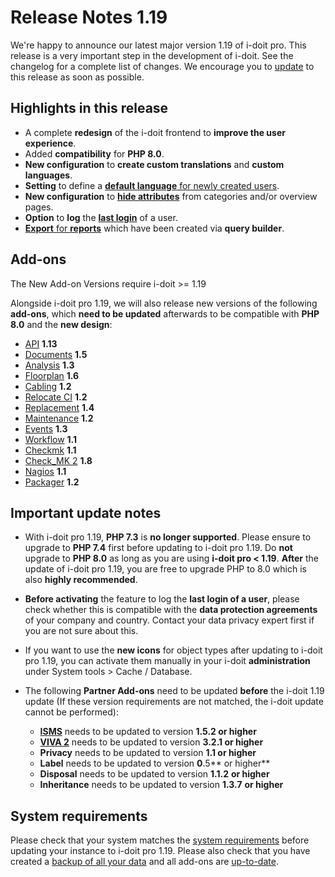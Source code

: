 # Release Notes 1.19

We're happy to announce our latest major version 1.19 of i-doit pro. This release is a very important step in the development of i-doit. See the changelog for a complete list of changes. We encourage you to [update](../../wartung-und-betrieb/update-einspielen.md) to this release as soon as possible.

Highlights in this release
--------------------------

*   A complete **redesign** of the i-doit frontend to **improve the user experience**.
*   Added **compatibility** for **PHP 8.0**.
*   **New configuration** to **create custom translations** and **custom languages**.
*   **Setting** to define a [**default language** for newly created users](../../administration/systemeinstellungen/mandanteneinstellungen.md#mandanteneinstellungen).
*   **New configuration** to **[hide attributes](../../grundlagen/attributsichtbarkeit.md)** from categories and/or overview pages.
*   **Option** to **log** the **[last login](../../administration/systemeinstellungen/mandanteneinstellungen.md#sicherheit)** of a user.
*   [**Export** for **reports**](../../auswertungen/report-manager.md#report-exportierenimportieren) which have been created via **query builder**.

Add-ons
-------

The New Add-on Versions require i-doit >= 1.19

Alongside i-doit pro 1.19, we will also release new versions of the following **add-ons**, which **need to be updated** afterwards to be compatible with **PHP 8.0** and the **new design**:

*   [API](../../i-doit-pro-add-ons/api/index.md) **1.13**
*   [Documents](../../i-doit-pro-add-ons/documents/index.md) **1.5**
*   [Analysis](../../i-doit-pro-add-ons/analysis.md) **1.3**
*   [Floorplan](../../i-doit-pro-add-ons/floorplan.md) **1.6**
*   [Cabling](../../i-doit-pro-add-ons/cabling.md) **1.2**
*   [Relocate CI](../../i-doit-pro-add-ons/relocate-ci.md) **1.2**
*   [Replacement](../../i-doit-pro-add-ons/replacement.md) **1.4**
*   [Maintenance](../../i-doit-pro-add-ons/maintenance.md) **1.2**
*   [Events](../../i-doit-pro-add-ons/events.md) **1.3**
*   [Workflow](../../i-doit-pro-add-ons/workflow.md) **1.1**
*   [Checkmk](../../i-doit-pro-add-ons/checkmk.md) **1.1**
*   [Check\_MK 2](../../i-doit-pro-add-ons/checkmk2/index.md) **1.8**
*   [Nagios](../../automatisierung-und-integration/network-monitoring/nagios.md) **1.1**
*   [Packager](../../i-doit-pro-add-ons/add-on-packager.md) **1.2**

Important update notes
----------------------

*   With i-doit pro 1.19, **PHP 7.3** is **no longer supported**. Please ensure to upgrade to **PHP 7.4** first before updating to i-doit pro 1.19. Do **not** upgrade to **PHP 8.0** as long as you are using **i-doit pro < 1.19**.
    **After** the update of i-doit pro 1.19, you are free to upgrade PHP to 8.0 which is also **highly recommended**.

*   **Before activating** the feature to log the **last login of a user**, please check whether this is compatible with the **data protection agreements** of your company and country. Contact your data privacy expert first if you are not sure about this.

*   If you want to use the **new icons** for object types after updating to i-doit pro 1.19, you can activate them manually in your i-doit **administration** under System tools > Cache / Database.

*   The following **Partner Add-ons** need to be updated **before** the i-doit 1.19 update (If these version requirements are not matched, the i-doit update cannot be performed):
    *   **[ISMS](../../i-doit-pro-add-ons/isms.md)** needs to be updated to version **1.5.2 or higher**
    *   **[VIVA 2](../../i-doit-pro-add-ons/viva2.md)** needs to be updated to version **3.2.1 or higher**
    *   **Privacy** needs to be updated to version **1.1 or higher**
    *   **Label** needs to be updated to version **0**.5** or higher**
    *   **Disposal** needs to be updated to version **1.1.2** **or higher**
    *   **Inheritance** needs to be updated to version **1.3.7** **or higher**

System requirements
-------------------

Please check that your system matches the [system requirements](../../installation/systemvoraussetzungen.md) before updating your instance to i-doit pro 1.19. Please also check that you have created a [backup of all your data](../../wartung-und-betrieb/daten-sichern-und-wiederherstellen/index.md) and all add-ons are [up-to-date](../../i-doit-pro-add-ons/index.md).
